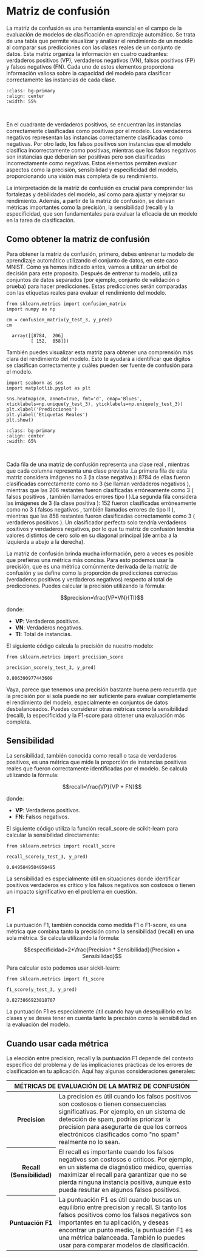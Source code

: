 
# Matriz de confusión
La matriz de confusión es una herramienta esencial en el campo de la evaluación de modelos de clasificación en aprendizaje automático. Se trata de una tabla que permite visualizar y analizar el rendimiento de un modelo al comparar sus predicciones con las clases reales de un conjunto de datos. Esta matriz organiza la información en cuatro cuadrantes: verdaderos positivos (VP), verdaderos negativos (VN), falsos positivos (FP) y falsos negativos (FN). Cada uno de estos elementos proporciona información valiosa sobre la capacidad del modelo para clasificar correctamente las instancias de cada clase.


```{image} ../../../images/sistemas_supervisados/clasificacion/03.png
:class: bg-primary
:align: center
:width: 55%
```

</br>

En el cuadrante de verdaderos positivos, se encuentran las instancias correctamente clasificadas como positivas por el modelo. Los verdaderos negativos representan las instancias correctamente clasificadas como negativas. Por otro lado, los falsos positivos son instancias que el modelo clasifica incorrectamente como positivas, mientras que los falsos negativos son instancias que deberían ser positivas pero son clasificadas incorrectamente como negativas. Estos elementos permiten evaluar aspectos como la precisión, sensibilidad y especificidad del modelo, proporcionando una visión más completa de su rendimiento.

La interpretación de la matriz de confusión es crucial para comprender las fortalezas y debilidades del modelo, así como para ajustar y mejorar su rendimiento. Además, a partir de la matriz de confusión, se derivan métricas importantes como la precisión, la sensibilidad (recall) y la especificidad, que son fundamentales para evaluar la eficacia de un modelo en la tarea de clasificación. 

## Como obtener la matriz de confusión
Para obtener la matriz de confusión, primero, debes entrenar tu modelo de aprendizaje automático utilizando el conjunto de datos, en este caso MNIST. Como ya hemos indicado antes, vamos a utilizar un árbol de decisión para este proposito. Después de entrenar tu modelo, utiliza conjuntos de datos separados (por ejemplo, conjunto de validación o prueba) para hacer predicciones. Estas predicciones serán comparadas con las etiquetas reales para evaluar el rendimiento del modelo.

```{code}
from sklearn.metrics import confusion_matrix
import numpy as np

cm = confusion_matrix(y_test_3, y_pred)
cm
```

```raw
  array([[8784,  206]
         [ 152,  858]])
```


También puedes visualizar esta matriz para obtener una comprensión más clara del rendimiento del modelo. Esto te ayudará a identificar qué dígitos se clasifican correctamente y cuáles pueden ser fuente de confusión para el modelo.

```{code}
import seaborn as sns
import matplotlib.pyplot as plt

sns.heatmap(cm, annot=True, fmt='d', cmap='Blues', xticklabels=np.unique(y_test_3), yticklabels=np.unique(y_test_3))
plt.xlabel('Predicciones')
plt.ylabel('Etiquetas Reales')
plt.show()
```

```{image} ../../../images/sistemas_supervisados/clasificacion/04.png
:class: bg-primary
:align: center
:width: 65%
```

</br>

Cada fila de una matriz de confusión representa una clase real , mientras que cada columna representa una clase prevista .La primera fila de esta matriz considera imágenes no 3 (la clase negativa ): 8784 de ellas fueron clasificadas correctamente como no 3 (se llaman verdaderos negativos ), mientras que las 206 restantes fueron clasificadas erróneamente como 3 ( falsos positivos , también llamados errores tipo I ).La segunda fila considera las imágenes de 3 (la clase positiva ): 152 fueron clasificadas erróneamente como no 3 ( falsos negativos , también llamados errores de tipo II ), mientras que las 858 restantes fueron clasificadas correctamente como 3 ( verdaderos positivos ). Un clasificador perfecto solo tendría verdaderos positivos y verdaderos negativos, por lo que tu matriz de confusión tendría valores distintos de cero solo en su diagonal principal (de arriba a la izquierda a abajo a la derecha).

La matriz de confusión brinda mucha información, pero a veces es posible que prefieras una métrica más concisa. Para esto podemos usar la precisión, que  es una métrica comúnmente derivada de la matriz de confusión y se define como la proporción de predicciones correctas (verdaderos positivos y verdaderos negativos) respecto al total de predicciones. Puedes calcular la precisión utilizando la fórmula:


$$precision=\frac{VP+VN}{TI}$$

donde:

- **VP**: Verdaderos positivos.
- **VN**: Verdaderos negativos.
- **TI**: Total de instancias.

El siguiente código calcula la precisión de nuestro modelo:

```{code}
from sklearn.metrics import precision_score

precision_score(y_test_3, y_pred)

```

```raw
0.806390977443609
```

Vaya, parece que tenemos una precisión bastante buena pero recuerda que la precisión por sí sola puede no ser suficiente para evaluar completamente el rendimiento del modelo, especialmente en conjuntos de datos desbalanceados. Puedes considerar otras métricas como la sensibilidad (recall), la especificidad y la F1-score para obtener una evaluación más completa.

## Sensibilidad
La sensibilidad, también conocida como recall o tasa de verdaderos positivos, es una métrica que mide la proporción de instancias positivas reales que fueron correctamente identificadas por el modelo. Se calcula utilizando la fórmula:

$$recall=\frac{VP}{VP + FN}$$

donde:

- **VP**: Verdaderos positivos.
- **FN**: Falsos negativos.

El siguiente código utiliza la función recall_score de scikit-learn para calcular la sensibilidad directamente:

```{code}
from sklearn.metrics import recall_score

recall_score(y_test_3, y_pred)

```

```raw
0.8495049504950495
```


La sensibilidad es especialmente útil en situaciones donde identificar positivos verdaderos es crítico y los falsos negativos son costosos o tienen un impacto significativo en el problema en cuestión.

## F1
La puntuación F1, también conocida como medida F1 o F1-score, es una métrica que combina tanto la precisión como la sensibilidad (recall) en una sola métrica. Se calcula utilizando la fórmula:

$$especificidad=2*\frac{Precision * Sensibilidad}{Precision + Sensibilidad}$$

Para calcular esto podemos usar sickit-learn:

```{code}
from sklearn.metrics import f1_score

f1_score(y_test_3, y_pred)
```

```raw
0.8273866923818707
```

La puntuación F1 es especialmente útil cuando hay un desequilibrio en las clases y se desea tener en cuenta tanto la precisión como la sensibilidad en la evaluación del modelo.

## Cuando usar cada métrica
La elección entre precision, recall y la puntuación F1 depende del contexto específico del problema y de las implicaciones prácticas de los errores de clasificación en tu aplicación. Aquí hay algunas consideraciones generales:

<table class="table table-bordered my-table-border">
  <thead>
    <tr class="my-table-header">
      <th class="text-center my-table-header" colspan="4">MÉTRICAS DE EVALUACIÓN DE LA MATRIZ DE CONFUSIÓN</th>
    </tr>
  </thead>
  <tbody>
    <tr>
      <th class="left-header" scope="row">Precision</th>
      <td  colspan="3">La precision es útil cuando los falsos positivos son costosos o tienen consecuencias significativas. Por ejemplo, en un sistema de detección de spam, podrías priorizar la precision para asegurarte de que los correos electrónicos clasificados como "no spam" realmente no lo sean.</td>
    </tr>
     <tr>
      <th class="left-header" scope="row">Recall (Sensibilidad)</th>
      <td  colspan="3"> El recall es importante cuando los falsos negativos son costosos o críticos. Por ejemplo, en un sistema de diagnóstico médico, querrías maximizar el recall para garantizar que no se pierda ninguna instancia positiva, aunque esto pueda resultar en algunos falsos positivos.</td>
    </tr>
    <tr>
      <th class="left-header" scope="row">Puntuación F1</th>
      <td  colspan="3">La puntuación F1 es útil cuando buscas un equilibrio entre precision y recall. Si tanto los falsos positivos como los falsos negativos son importantes en tu aplicación, y deseas encontrar un punto medio, la puntuación F1 es una métrica balanceada. También lo puedes usar para comparar modelos de clasificación.</td>
    </tr>
  </tbody>
</table>



